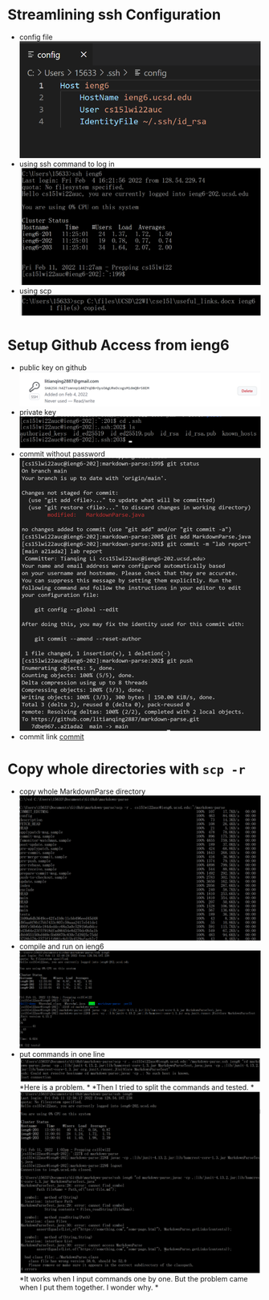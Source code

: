 # **Streamlining ssh Configuration**
* config file
![config](https://github.com/litianqing2887/cse15l-lab-reports/blob/main/ssh%20config.png?raw=true)
* using ssh command to log in
![ssh](https://github.com/litianqing2887/cse15l-lab-reports/blob/main/ssh%20loggin.png?raw=true)
* using scp
![scp](https://github.com/litianqing2887/cse15l-lab-reports/blob/main/scp%20ieng6.png?raw=true)


# **Setup Github Access from ieng6**
* public key on github
![public key](https://github.com/litianqing2887/cse15l-lab-reports/blob/main/public%20key.png?raw=true)
* private key
![private key](https://github.com/litianqing2887/cse15l-lab-reports/blob/main/private%20key.png?raw=true)
* commit without password
![change](https://github.com/litianqing2887/cse15l-lab-reports/blob/main/git%20change.png?raw=true)
* commit link
[commit](https://github.com/litianqing2887/markdown-parse/commit/a21ada201733a6864cba79abd0ed4d10ff7d6a7b)


# **Copy whole directories with `scp -r`**
* copy whole MarkdownParse directory
![copy](https://github.com/litianqing2887/cse15l-lab-reports/blob/main/scp%20-r.png?raw=true)
* compile and run on ieng6
![cpl and run](https://github.com/litianqing2887/cse15l-lab-reports/blob/main/ssh%20compile.png?raw=true)
* put commands in one line
![oneline](https://github.com/litianqing2887/cse15l-lab-reports/blob/main/oneline.png?raw=true)
*Here is a problem. *
*Then I tried to split the commands and tested. *
![problem](https://github.com/litianqing2887/cse15l-lab-reports/blob/main/scp%20and%20ssh.png?raw=true)
*It works when I input commands one by one. But the problem came when I put them together. I wonder why. *
